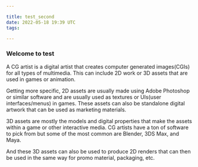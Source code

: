 ```yaml
---

title: test_second
date: 2022-05-18 19:39 UTC
tags: 

---
```



### Welcome to test


A CG artist is a digital artist that creates computer generated images(CGIs) for all types of multimedia. This can include 2D work or 3D assets that are used in games or animation.

Getting more specific, 2D assets are usually made using Adobe Photoshop or similar software and are usually used as textures or UIs(user interfaces/menus) in games. These assets can also be standalone digital artwork that can be used as marketing materials.

3D assets are mostly the models and digital properties that make the assets within a game or other interactive media. CG artists have a ton of software to pick from but some of the most common are Blender, 3DS Max, and Maya.

And these 3D assets can also be used to produce 2D renders that can then be used in the same way for promo material, packaging, etc.